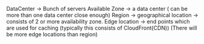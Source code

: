 DataCenter -> Bunch of servers
Available Zone -> a data center ( can be more than one data center close enough)
Region -> geographical location -> consists of 2 or more availability zone.
Edge location -> end points which are used for caching (typically this consists of CloudFront(CDN)) (There will be more edge locations than region)